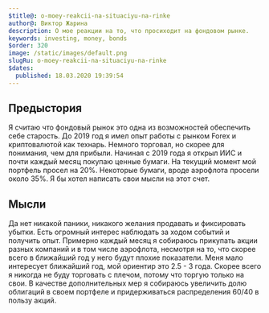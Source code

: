 ```yaml
---
$title@: o-moey-reakcii-na-situaciyu-na-rinke
author@: Виктор Жарина
description: О мое реакции на то, что просиходит на фондовом рынке.
keywords: investing, money, bonds
$order: 320
image: /static/images/default.png
slugRu: o-moey-reakcii-na-situaciyu-na-rinke
$dates:
  published: 18.03.2020 19:39:54
---
```



## Предыстория

Я считаю что фондовый рынок это одна из возможностей обеспечить себе старость. До 2019 год я имел опыт работы с рынком Forex и криптовалютой как технарь. Немного торговал, но скорее для понимания, чем для прибыли. Начиная с 2019 года я открыл ИИС и почти каждый месяц покупаю ценные бумаги. На текущий момент мой портфель просел на 20%. Некоторые бумаги, вроде аэрофлота просели около 35%. Я бы хотел написать свои мысли на этот счет.


## Мысли

Да нет никакой паники, никакого желания продавать и фиксировать убытки. Есть огромный интерес наблюдать за ходом событий и получить опыт. Примерно каждый месяц я собираюсь прикупать акции разных компаний и в том числе аэрофлота, несмотря на то, что скорее всего в ближайший год у него будут плохие показатели. Меня мало интересует ближайший год, мой ориентир это 2.5 - 3 года. Скорее всего я никогда не буду торговать с плечом, потому что торгую только на свои. В качестве дополнительных мер я собираюсь увеличить долю облигаций в своем портфеле и придерживаться распределения 60/40 в пользу акций.

